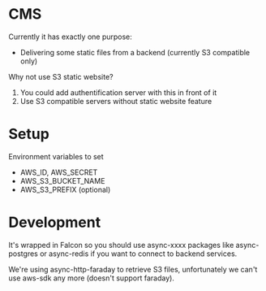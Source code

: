 # CMS

Currently it has exactly one purpose:
 * Delivering some static files from a backend (currently S3 compatible only)

Why not use S3 static website?

1. You could add authentification server with this in front of it 
2. Use S3 compatible servers without static website feature

# Setup

Environment variables to set
 * AWS_ID, AWS_SECRET
 * AWS_S3_BUCKET_NAME
 * AWS_S3_PREFIX (optional)
 
 


# Development

It's wrapped in Falcon so you should use async-xxxx packages like
async-postgres or async-redis if you want to connect to backend services.

We're using async-http-faraday to retrieve S3 files, unfortunately we can't
use aws-sdk any more (doesn't support faraday).





 

